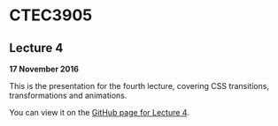 # CTEC3905

## Lecture 4

**17 November 2016**

This is the presentation for the fourth lecture, covering CSS transitions, transformations and animations.

You can view it on the [GitHub page for Lecture 4](https://ctec3905.github.io/lecture_04/).